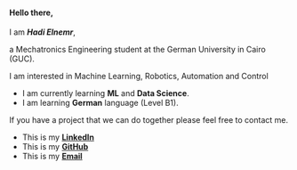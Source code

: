 #### Hello there, 
I am **_Hadi Elnemr_**,

a Mechatronics Engineering student at the German University in Cairo (GUC).

I am interested in Machine Learning, Robotics, Automation and Control

* I am currently learning **ML** and **Data Science**.
* I am learning **German** language (Level B1).


If you have a project that we can do together please feel free to contact me. 
* This is my [**LinkedIn**](https://www.linkedin.com/in/hadi-elnemr/)
* This is my [**GitHub**](https://github.com/HadiElnemr)
* This is my [**Email**](hadi.elnemr@gmail.com)
 
